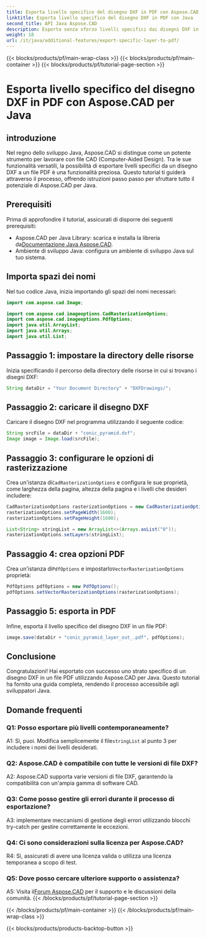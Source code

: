 ```yaml
---
title: Esporta livello specifico del disegno DXF in PDF con Aspose.CAD per Java
linktitle: Esporta livello specifico del disegno DXF in PDF con Java
second_title: API Java Aspose.CAD
description: Esporta senza sforzo livelli specifici dai disegni DXF in PDF utilizzando Aspose.CAD per Java. Segui questa guida passo passo per un'integrazione perfetta.
weight: 18
url: /it/java/additional-features/export-specific-layer-to-pdf/
---
```


{{< blocks/products/pf/main-wrap-class >}}
{{< blocks/products/pf/main-container >}}
{{< blocks/products/pf/tutorial-page-section >}}

# Esporta livello specifico del disegno DXF in PDF con Aspose.CAD per Java

## introduzione

Nel regno dello sviluppo Java, Aspose.CAD si distingue come un potente strumento per lavorare con file CAD (Computer-Aided Design). Tra le sue funzionalità versatili, la possibilità di esportare livelli specifici da un disegno DXF a un file PDF è una funzionalità preziosa. Questo tutorial ti guiderà attraverso il processo, offrendo istruzioni passo passo per sfruttare tutto il potenziale di Aspose.CAD per Java.

## Prerequisiti

Prima di approfondire il tutorial, assicurati di disporre dei seguenti prerequisiti:

-  Aspose.CAD per Java Library: scarica e installa la libreria da[Documentazione Java Aspose.CAD](https://reference.aspose.com/cad/java/).
- Ambiente di sviluppo Java: configura un ambiente di sviluppo Java sul tuo sistema.

## Importa spazi dei nomi

Nel tuo codice Java, inizia importando gli spazi dei nomi necessari:

```java
import com.aspose.cad.Image;

import com.aspose.cad.imageoptions.CadRasterizationOptions;
import com.aspose.cad.imageoptions.PdfOptions;
import java.util.ArrayList;
import java.util.Arrays;
import java.util.List;
```

## Passaggio 1: impostare la directory delle risorse

Inizia specificando il percorso della directory delle risorse in cui si trovano i disegni DXF:

```java
String dataDir = "Your Document Directory" + "DXFDrawings/";
```

## Passaggio 2: caricare il disegno DXF

Caricare il disegno DXF nel programma utilizzando il seguente codice:

```java
String srcFile = dataDir + "conic_pyramid.dxf";
Image image = Image.load(srcFile);
```

## Passaggio 3: configurare le opzioni di rasterizzazione

 Crea un'istanza di`CadRasterizationOptions` e configura le sue proprietà, come larghezza della pagina, altezza della pagina e i livelli che desideri includere:

```java
CadRasterizationOptions rasterizationOptions = new CadRasterizationOptions();
rasterizationOptions.setPageWidth(1600);
rasterizationOptions.setPageHeight(1600);

List<String> stringList = new ArrayList<>(Arrays.asList("0"));
rasterizationOptions.setLayers(stringList);
```

## Passaggio 4: crea opzioni PDF

 Crea un'istanza di`PdfOptions` e impostarlo`VectorRasterizationOptions` proprietà:

```java
PdfOptions pdfOptions = new PdfOptions();
pdfOptions.setVectorRasterizationOptions(rasterizationOptions);
```

## Passaggio 5: esporta in PDF

Infine, esporta il livello specifico del disegno DXF in un file PDF:

```java
image.save(dataDir + "conic_pyramid_layer_out_.pdf", pdfOptions);
```

## Conclusione

Congratulazioni! Hai esportato con successo uno strato specifico di un disegno DXF in un file PDF utilizzando Aspose.CAD per Java. Questo tutorial ha fornito una guida completa, rendendo il processo accessibile agli sviluppatori Java.

## Domande frequenti

### Q1: Posso esportare più livelli contemporaneamente?

 A1: Sì, puoi. Modifica semplicemente il file`stringList` al punto 3 per includere i nomi dei livelli desiderati.

### Q2: Aspose.CAD è compatibile con tutte le versioni di file DXF?

A2: Aspose.CAD supporta varie versioni di file DXF, garantendo la compatibilità con un'ampia gamma di software CAD.

### Q3: Come posso gestire gli errori durante il processo di esportazione?

A3: implementare meccanismi di gestione degli errori utilizzando blocchi try-catch per gestire correttamente le eccezioni.

### Q4: Ci sono considerazioni sulla licenza per Aspose.CAD?

R4: Sì, assicurati di avere una licenza valida o utilizza una licenza temporanea a scopo di test.

### Q5: Dove posso cercare ulteriore supporto o assistenza?

A5: Visita il[Forum Aspose.CAD](https://forum.aspose.com/c/cad/19) per il supporto e le discussioni della comunità.
{{< /blocks/products/pf/tutorial-page-section >}}

{{< /blocks/products/pf/main-container >}}
{{< /blocks/products/pf/main-wrap-class >}}

{{< blocks/products/products-backtop-button >}}
